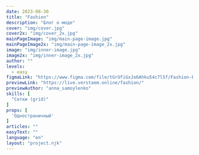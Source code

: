 ```yaml
---
date: 2023-08-30
title: "Fashion"
description: "Блог о моде"
cover: "img/cover.jpg"
cover2x: "img/cover_2x.jpg"
mainPageImage: "img/main-page-image.jpg"
mainPageImage2x: "img/main-page-image_2x.jpg"
image: "img/inner-image.jpg"
image2x: "img/inner-image_2x.jpg"
author: ""
levels:
  - easy
figmaLink: "https://www.figma.com/file/tGrUfiGxJo6Ahku54c7l5f/Fashion-Blog-Template?type=design&node-id=0%3A1&mode=design&t=AptOO8MnXMMcQ6dN-1"
previewLink: "https://live.verstaem.online/fashion/"
previewAuthor: "anna_samoylenko"
skills: [
  "Сетки (grid)"
]
props: [
  'Одностраничный'
]
articles: ""
easyText: ""
language: "en"
layout: "project.njk"
---
```


